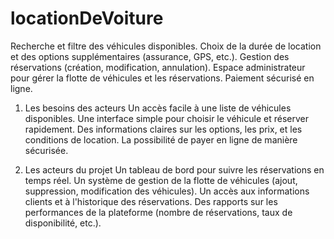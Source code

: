 # locationDeVoiture
Recherche et filtre des véhicules disponibles.
Choix de la durée de location et des options supplémentaires (assurance, GPS, etc.).
Gestion des réservations (création, modification, annulation).
Espace administrateur pour gérer la flotte de véhicules et les réservations.
Paiement sécurisé en ligne.

1. Les besoins des acteurs
Un accès facile à une liste de véhicules disponibles.
Une interface simple pour choisir le véhicule et réserver rapidement.
Des informations claires sur les options, les prix, et les conditions de location.
La possibilité de payer en ligne de manière sécurisée.

2. Les acteurs du projet
Un tableau de bord pour suivre les réservations en temps réel.
Un système de gestion de la flotte de véhicules (ajout, suppression, modification des véhicules).
Un accès aux informations clients et à l'historique des réservations.
Des rapports sur les performances de la plateforme (nombre de réservations, taux de disponibilité, etc.).
